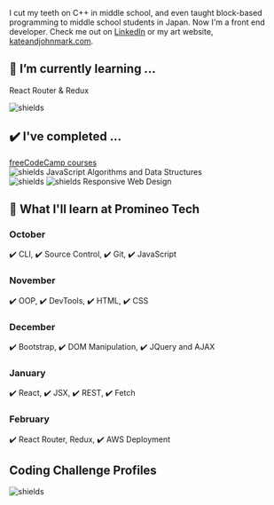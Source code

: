

I cut my teeth on C++ in middle school, and even taught block-based programming to middle school students in Japan.  Now I'm a front end developer.  Check me out on [LinkedIn](https://www.linkedin.com/in/johnmarkrhoades/) or my art website, [kateandjohnmark.com](https://www.kateandjohnmark.com/).

## 🌱 I’m currently learning ...

React Router & Redux

![shields](https://img.shields.io/github/last-commit/jmrhadz/Perf-Exhaust-pulse)

## ✔️ I've completed ...

[freeCodeCamp courses](https://www.freecodecamp.org/)  
![shields](https://img.shields.io/badge/javascript-yellow)   JavaScript Algorithms and Data Structures  
![shields](https://img.shields.io/badge/html-orange) ![shields](https://img.shields.io/badge/css-blue)   Responsive Web Design 

## 📅 What I'll learn at Promineo Tech

### October
 ✔️ CLI, ✔️ Source Control, ✔️ Git, ✔️ JavaScript
### November
 ✔️ OOP, ✔️ DevTools, ✔️ HTML, ✔️ CSS
### December
 ✔️ Bootstrap, ✔️ DOM Manipulation, ✔️ JQuery and AJAX
### January
 ✔️ React, ✔️ JSX, ✔️ REST, ✔️ Fetch
### February
 ✔️ React Router, Redux, ✔️ AWS Deployment

## Coding Challenge Profiles
![shields](https://www.codewars.com/users/jmrhadz/badges/small)

